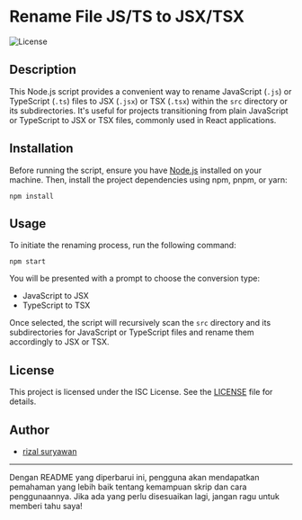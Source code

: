 # Rename File JS/TS to JSX/TSX

![License](https://img.shields.io/badge/license-ISC-blue.svg)

## Description

This Node.js script provides a convenient way to rename JavaScript (`.js`) or TypeScript (`.ts`) files to JSX (`.jsx`) or TSX (`.tsx`) within the `src` directory or its subdirectories. It's useful for projects transitioning from plain JavaScript or TypeScript to JSX or TSX files, commonly used in React applications.

## Installation

Before running the script, ensure you have [Node.js](https://nodejs.org/) installed on your machine. Then, install the project dependencies using npm, pnpm, or yarn:

```
npm install
```

## Usage

To initiate the renaming process, run the following command:

```
npm start
```

You will be presented with a prompt to choose the conversion type:

- JavaScript to JSX
- TypeScript to TSX

Once selected, the script will recursively scan the `src` directory and its subdirectories for JavaScript or TypeScript files and rename them accordingly to JSX or TSX.

## License

This project is licensed under the ISC License. See the [LICENSE](LICENSE) file for details.

## Author

- [rizal suryawan](https://github.com/zalwan)

---

Dengan README yang diperbarui ini, pengguna akan mendapatkan pemahaman yang lebih baik tentang kemampuan skrip dan cara penggunaannya. Jika ada yang perlu disesuaikan lagi, jangan ragu untuk memberi tahu saya!
